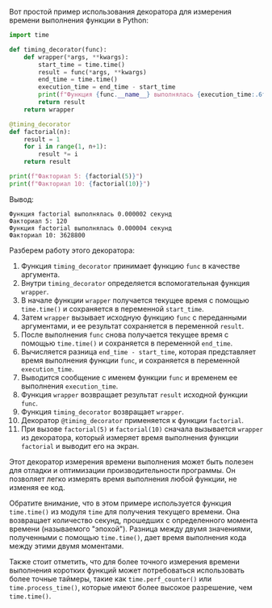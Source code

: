 Вот простой пример использования декоратора для измерения времени выполнения функции в Python:

```python
import time

def timing_decorator(func):
    def wrapper(*args, **kwargs):
        start_time = time.time()
        result = func(*args, **kwargs)
        end_time = time.time()
        execution_time = end_time - start_time
        print(f"Функция {func.__name__} выполнялась {execution_time:.6f} секунд")
        return result
    return wrapper

@timing_decorator
def factorial(n):
    result = 1
    for i in range(1, n+1):
        result *= i
    return result

print(f"Факториал 5: {factorial(5)}")
print(f"Факториал 10: {factorial(10)}")
```

Вывод:
```
Функция factorial выполнялась 0.000002 секунд
Факториал 5: 120
Функция factorial выполнялась 0.000004 секунд
Факториал 10: 3628800
```

Разберем работу этого декоратора:

1. Функция `timing_decorator` принимает функцию `func` в качестве аргумента.
2. Внутри `timing_decorator` определяется вспомогательная функция `wrapper`.
3. В начале функции `wrapper` получается текущее время с помощью `time.time()` и сохраняется в переменной `start_time`.
4. Затем `wrapper` вызывает исходную функцию `func` с переданными аргументами, и ее результат сохраняется в переменной `result`.
5. После выполнения `func` снова получается текущее время с помощью `time.time()` и сохраняется в переменной `end_time`.
6. Вычисляется разница `end_time - start_time`, которая представляет время выполнения функции `func`, и сохраняется в переменной `execution_time`.
7. Выводится сообщение с именем функции `func` и временем ее выполнения `execution_time`.
8. Функция `wrapper` возвращает результат `result` исходной функции `func`.
9. Функция `timing_decorator` возвращает `wrapper`.
10. Декоратор `@timing_decorator` применяется к функции `factorial`.
11. При вызове `factorial(5)` и `factorial(10)` сначала вызывается `wrapper` из декоратора, который измеряет время выполнения функции `factorial` и выводит его на экран.

Этот декоратор измерения времени выполнения может быть полезен для отладки и оптимизации производительности программы. Он позволяет легко измерять время выполнения любой функции, не изменяя ее код.

Обратите внимание, что в этом примере используется функция `time.time()` из модуля `time` для получения текущего времени. Она возвращает количество секунд, прошедших с определенного момента времени (называемого "эпохой"). Разница между двумя значениями, полученными с помощью `time.time()`, дает время выполнения кода между этими двумя моментами.

Также стоит отметить, что для более точного измерения времени выполнения коротких функций может потребоваться использовать более точные таймеры, такие как `time.perf_counter()` или `time.process_time()`, которые имеют более высокое разрешение, чем `time.time()`.